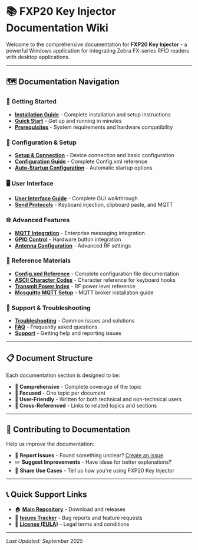 # 📚 FXP20 Key Injector Documentation Wiki

Welcome to the comprehensive documentation for **FXP20 Key Injector** - a powerful Windows application for integrating Zebra FX-series RFID readers with desktop applications.

---

## 🗺️ Documentation Navigation

### 🚀 Getting Started
- **[Installation Guide](Installation.md)** - Complete installation and setup instructions
- **[Quick Start](Quick-Start.md)** - Get up and running in minutes
- **[Prerequisites](Prerequisites.md)** - System requirements and hardware compatibility

### 🔧 Configuration & Setup  
- **[Setup & Connection](Setup.md)** - Device connection and basic configuration
- **[Configuration Guide](Configuration.md)** - Complete Config.xml reference
- **[Auto-Startup Configuration](Auto-Startup.md)** - Automatic startup options

### 🖥️ User Interface
- **[User Interface Guide](User-Interface.md)** - Complete GUI walkthrough
- **[Send Protocols](Send-Protocols.md)** - Keyboard injection, clipboard paste, and MQTT

### 🌐 Advanced Features
- **[MQTT Integration](MQTT.md)** - Enterprise messaging integration
- **[GPIO Control](GPIO.md)** - Hardware button integration
- **[Antenna Configuration](Antenna-Configuration.md)** - Advanced RF settings

### 📖 Reference Materials
- **[Config.xml Reference](Config-Reference.md)** - Complete configuration file documentation  
- **[ASCII Character Codes](ASCII-Codes.md)** - Character reference for keyboard hooks
- **[Transmit Power Index](Power-Index.md)** - RF power level reference
- **[Mosquitto MQTT Setup](Mosquitto-Setup.md)** - MQTT broker installation guide

### 🔧 Support & Troubleshooting
- **[Troubleshooting](Troubleshooting.md)** - Common issues and solutions
- **[FAQ](FAQ.md)** - Frequently asked questions
- **[Support](Support.md)** - Getting help and reporting issues

---

## 📋 Document Structure

Each documentation section is designed to be:
- **📖 Comprehensive** - Complete coverage of the topic
- **🎯 Focused** - One topic per document
- **👥 User-Friendly** - Written for both technical and non-technical users
- **🔗 Cross-Referenced** - Links to related topics and sections

---

## 🤝 Contributing to Documentation

Help us improve the documentation:
- 🐛 **Report Issues** - Found something unclear? [Create an issue](https://github.com/ltrudu/FXP20KeyInjector_Releases/issues)
- ✏️ **Suggest Improvements** - Have ideas for better explanations?
- 📝 **Share Use Cases** - Tell us how you're using FXP20 Key Injector

---

## 📞 Quick Support Links

- 🏠 **[Main Repository](https://github.com/ltrudu/FXP20KeyInjector_Releases)** - Download and releases
- 🐛 **[Issues Tracker](https://github.com/ltrudu/FXP20KeyInjector_Releases/issues)** - Bug reports and feature requests
- 📄 **[License (EULA)](https://github.com/ltrudu/FXP20KeyInjector_Releases/blob/master/EULA.txt)** - Legal terms and conditions

---

*Last Updated: September 2025*
